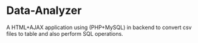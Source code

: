 # Data-Analyzer
A HTML+AJAX application using (PHP+MySQL) in backend to convert csv files to table and also perform SQL operations.
